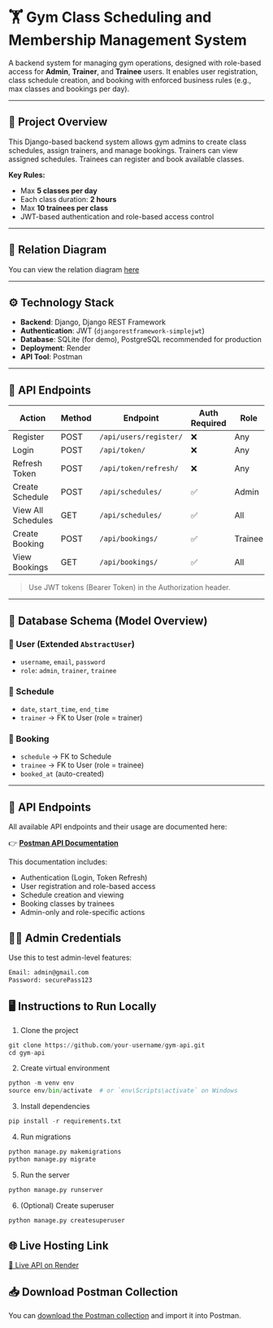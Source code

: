 # 🏋️ Gym Class Scheduling and Membership Management System

A backend system for managing gym operations, designed with role-based access for **Admin**, **Trainer**, and **Trainee** users. It enables user registration, class schedule creation, and booking with enforced business rules (e.g., max classes and bookings per day).

---

## 📌 Project Overview

This Django-based backend system allows gym admins to create class schedules, assign trainers, and manage bookings. Trainers can view assigned schedules. Trainees can register and book available classes.

**Key Rules:**
- Max **5 classes per day**
- Each class duration: **2 hours**
- Max **10 trainees per class**
- JWT-based authentication and role-based access control

---

## 🧩 Relation Diagram

You can view the relation diagram [here](https://dbdiagram.io/d/Gym-Scheduling-68599abdf039ec6d3685961f)

---

## ⚙️ Technology Stack

- **Backend**: Django, Django REST Framework
- **Authentication**: JWT (`djangorestframework-simplejwt`)
- **Database**: SQLite (for demo), PostgreSQL recommended for production
- **Deployment**: Render
- **API Tool**: Postman

---

## 🚀 API Endpoints

| Action                       | Method | Endpoint                           | Auth Required | Role      |
|-----------------------------|--------|------------------------------------|---------------|-----------|
| Register                    | POST   | `/api/users/register/`            | ❌            | Any       |
| Login                       | POST   | `/api/token/`                      | ❌            | Any       |
| Refresh Token               | POST   | `/api/token/refresh/`             | ❌            | Any       |
| Create Schedule             | POST   | `/api/schedules/`                 | ✅            | Admin     |
| View All Schedules          | GET    | `/api/schedules/`                 | ✅            | All       |
| Create Booking              | POST   | `/api/bookings/`                  | ✅            | Trainee   |
| View Bookings               | GET    | `/api/bookings/`                  | ✅            | All       |

> Use JWT tokens (Bearer Token) in the Authorization header.

---

## 🧮 Database Schema (Model Overview)

### 🔸 User (Extended `AbstractUser`)
- `username`, `email`, `password`
- `role`: `admin`, `trainer`, `trainee`

### 🔸 Schedule
- `date`, `start_time`, `end_time`
- `trainer` → FK to User (role = trainer)

### 🔸 Booking
- `schedule` → FK to Schedule
- `trainee` → FK to User (role = trainee)
- `booked_at` (auto-created)

---

## 📌 API Endpoints

All available API endpoints and their usage are documented here:

👉 [**Postman API Documentation**](https://documenter.getpostman.com/view/46111276/2sB2xChV45)

This documentation includes:
- Authentication (Login, Token Refresh)
- User registration and role-based access
- Schedule creation and viewing
- Booking classes by trainees
- Admin-only and role-specific actions

## 🧑‍💼 Admin Credentials

Use this to test admin-level features:

```txt
Email: admin@gmail.com  
Password: securePass123  
```

## 🖥️ Instructions to Run Locally
1. Clone the project
```python
git clone https://github.com/your-username/gym-api.git
cd gym-api
```
2. Create virtual environment
```python
python -m venv env
source env/bin/activate  # or `env\Scripts\activate` on Windows
```
3. Install dependencies
```python
pip install -r requirements.txt
```
4. Run migrations
```python
python manage.py makemigrations
python manage.py migrate
```
5. Run the server
```python
python manage.py runserver
```
6. (Optional) Create superuser
```python
python manage.py createsuperuser
```
## 🌐 Live Hosting Link
[🔗 Live API on Render](https://gym-scheduling-1.onrender.com)

## 📥 Download Postman Collection
You can [download the Postman collection](./postman_collection.json) and import it into Postman.
